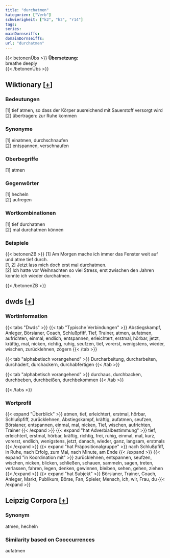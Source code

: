 ```yaml
---
title: "durchatmen"
kategorien: ["Verb"]
schwierigkeit: ["k2", "h3", "r14"]
tags:
series:
mainDornseiffs:
domainDornseiffs:
url: "durchatmen"
---
```


{{< betonenÜbs >}}
**Übersetzung:**  
breathe deeply  
{{< /betonenÜbs >}}

## Wiktionary [[+](https://de.wiktionary.org/wiki/durchatmen)]

### Bedeutungen
[1] tief atmen, so dass der Körper ausreichend mit Sauerstoff versorgt wird  
[2] übertragen: zur Ruhe kommen  

### Synonyme
[1] einatmen, durchschnaufen  
[2] entspannen, verschnaufen  

### Oberbegriffe
[1] atmen  

### Gegenwörter
[1] hecheln  
[2] aufregen  

### Wortkombinationen
[1] tief durchatmen  
[2] mal durchatmen können  

### Beispiele
{{< betonenZB >}}
[1] Am Morgen mache ich immer das Fenster weit auf und atme tief durch.  
[1, 2] Jetzt lass mich doch erst mal durchatmen.  
[2] Ich hatte vor Weihnachten so viel Stress, erst zwischen den Jahren konnte ich wieder durchatmen.  

{{< /betonenZB >}}


## dwds [[+](https://www.dwds.de/wb/durchatmen)]

### Wortinformation
{{< tabs "Dwds" >}}
{{< tab "Typische Verbindungen" >}}
Abstiegskampf, Anleger, Börsianer, Coach, Schlußpfiff, Tief, Trainer, atmen, aufatmen, aufrichten, einmal, endlich, entspannen, erleichtert, erstmal, hörbar, jetzt, kräftig, mal, nicken, richtig, ruhig, seufzen, tief, vorerst, wenigstens, wieder, wischen, zurücklehnen, zögern
{{< /tab >}}

{{< tab "alphabetisch vorangehend" >}}
Durcharbeitung, durcharbeiten, durchädert, durchackern, durchabfertigen
{{< /tab >}}

{{< tab "alphabetisch vorangehend" >}}
durchaus, durchbacken, durchbeben, durchbeißen, durchbekommen
{{< /tab >}}

{{< /tabs >}}

### Wortprofil
{{< expand "Überblick" >}} atmen, tief, erleichtert, erstmal, hörbar, Schlußpfiff, zurücklehnen, Abstiegskampf, kräftig, aufatmen, seufzen, Börsianer, entspannen, einmal, mal, nicken, Tief, wischen, aufrichten, Trainer {{< /expand >}}
{{< expand "hat Adverbialbestimmung" >}} tief, erleichtert, erstmal, hörbar, kräftig, richtig, frei, ruhig, einmal, mal, kurz, vorerst, endlich, wenigstens, jetzt, danach, wieder, ganz, langsam, erstmals {{< /expand >}}
{{< expand "hat Präpositionalgruppe" >}} nach Schlußpfiff, in Ruhe, nach Erfolg, zum Mal, nach Minute, am Ende {{< /expand >}}
{{< expand "in Koordination mit" >}} zurücklehnen, entspannen, seufzen, wischen, nicken, blicken, schließen, schauen, sammeln, sagen, treten, verlassen, fahren, legen, denken, gewinnen, bleiben, sehen, gehen, ziehen {{< /expand >}}
{{< expand "hat Subjekt" >}} Börsianer, Trainer, Coach, Anleger, Markt, Publikum, Börse, Fan, Spieler, Mensch, ich, wir, Frau, du {{< /expand >}}

## Leipzig Corpora [[+](https://corpora.uni-leipzig.de/en/res?word=durchatmen&corpusId=deu_newscrawl-public_2018)]


### Synonym
atmen, hecheln


### Similarity based on Cooccurrences
aufatmen

